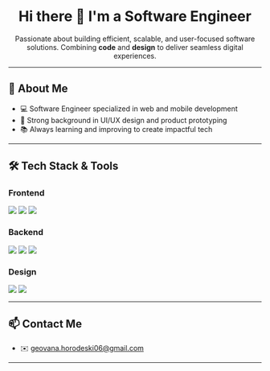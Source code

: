 <h1 align="center">Hi there 👋 I'm a Software Engineer</h1>

<p align="center">
  Passionate about building efficient, scalable, and user-focused software solutions.  
  Combining <strong>code</strong> and <strong>design</strong> to deliver seamless digital experiences.
</p>

---

## 🚀 About Me

- 💻 Software Engineer specialized in web and mobile development  
- 🎨 Strong background in UI/UX design and product prototyping  
- 📚 Always learning and improving to create impactful tech

---

## 🛠️ Tech Stack & Tools

### Frontend
<p>
  <img src="https://img.shields.io/badge/React-20232A?style=for-the-badge&logo=react&logoColor=61DAFB" />
  <img src="https://img.shields.io/badge/React_Native-20232A?style=for-the-badge&logo=react&logoColor=61DAFB" />
  <img src="https://img.shields.io/badge/Vue.js-35495E?style=for-the-badge&logo=vue.js&logoColor=4FC08D" />
</p>

### Backend
<p>
  <img src="https://img.shields.io/badge/Django-092E20?style=for-the-badge&logo=django&logoColor=white" />
  <img src="https://img.shields.io/badge/PHP-777BB4?style=for-the-badge&logo=php&logoColor=white" />
  <img src="https://img.shields.io/badge/Java-ED8B00?style=for-the-badge&logo=java&logoColor=white" />
</p>

### Design
<p>
  <img src="https://img.shields.io/badge/UI/UX-Design-FF4088?style=for-the-badge" />
  <img src="https://img.shields.io/badge/Figma-F24E1E?style=for-the-badge&logo=figma&logoColor=white" />
</p>

---

## 📫 Contact Me

- ✉️ geovana.horodeski06@gmail.com

<!-- Optional: GitHub Stats -->
<!--
## 📊 GitHub Stats

<p>
  <img src="https://github-readme-stats.vercel.app/api?username=SEU_USUARIO&show_icons=true&theme=default" />
</p>
-->

---

